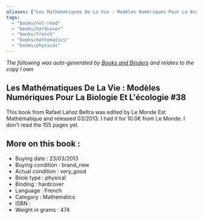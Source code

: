 ```yaml
---
aliases: ["Les Mathématiques De La Vie : Modèles Numériques Pour La Biologie Et L'écologie #38"] 
tags: 
  - "books/not-read" 
  - "books/hardcover" 
  - "books/french"
  - "books/mathematics"
  - "books/physical"
---
```


_The following was auto-generated by [Books and Binders](Books%20and%20Binders.md) and relates to the copy I own_
## Les Mathématiques De La Vie : Modèles Numériques Pour La Biologie Et L'écologie #38
This book from Rafael Lahoz Beltra was edited by Le Monde Est Mathématique and released 03/2013. I had it for 10.0€ from Le Monde. I don't read the 155 pages yet.

## More on this book :
- Buying date : 23/03/2013
- Buying condition : brand_new
- Actual condition : very_good
- Book type : physical
- Binding : hardcover
- Language : French
- Category : Mathematics
- ISBN : 
- Weight in grams : 474
